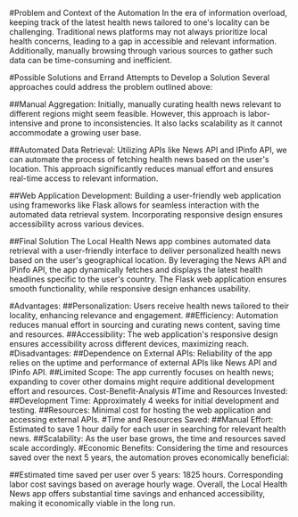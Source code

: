 #Problem and Context of the Automation
In the era of information overload, keeping track of the latest health news tailored to one's locality can be challenging. Traditional news platforms may not always prioritize local health concerns, leading to a gap in accessible and relevant information. Additionally, manually browsing through various sources to gather such data can be time-consuming and inefficient.

#Possible Solutions and Errand Attempts to Develop a Solution
Several approaches could address the problem outlined above:

##Manual Aggregation: Initially, manually curating health news relevant to different regions might seem feasible. However, this approach is labor-intensive and prone to inconsistencies. It also lacks scalability as it cannot accommodate a growing user base.

##Automated Data Retrieval: Utilizing APIs like News API and IPinfo API, we can automate the process of fetching health news based on the user's location. This approach significantly reduces manual effort and ensures real-time access to relevant information.

##Web Application Development: Building a user-friendly web application using frameworks like Flask allows for seamless interaction with the automated data retrieval system. Incorporating responsive design ensures accessibility across various devices.

##Final Solution
The Local Health News app combines automated data retrieval with a user-friendly interface to deliver personalized health news based on the user's geographical location. By leveraging the News API and IPinfo API, the app dynamically fetches and displays the latest health headlines specific to the user's country. The Flask web application ensures smooth functionality, while responsive design enhances usability.

#Advantages:
##Personalization: Users receive health news tailored to their locality, enhancing relevance and engagement.
##Efficiency: Automation reduces manual effort in sourcing and curating news content, saving time and resources.
##Accessibility: The web application's responsive design ensures accessibility across different devices, maximizing reach.
#Disadvantages:
##Dependence on External APIs: Reliability of the app relies on the uptime and performance of external APIs like News API and IPinfo API.
##Limited Scope: The app currently focuses on health news; expanding to cover other domains might require additional development effort and resources.
Cost-Benefit-Analysis
#Time and Resources Invested:
##Development Time: Approximately 4 weeks for initial development and testing.
##Resources: Minimal cost for hosting the web application and accessing external APIs.
#Time and Resources Saved:
##Manual Effort: Estimated to save 1 hour daily for each user in searching for relevant health news.
##Scalability: As the user base grows, the time and resources saved scale accordingly.
#Economic Benefits:
Considering the time and resources saved over the next 5 years, the automation proves economically beneficial:

##Estimated time saved per user over 5 years: 1825 hours.
Corresponding labor cost savings based on average hourly wage.
Overall, the Local Health News app offers substantial time savings and enhanced accessibility, making it economically viable in the long run.
